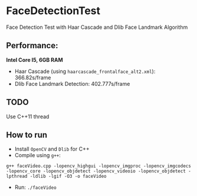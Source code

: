 # FaceDetectionTest
Face Detection Test with Haar Cascade and Dlib Face Landmark Algorithm

## Performance:
**Intel Core I5, 6GB RAM**
- Haar Cascade (using `haarcascade_frontalface_alt2.xml`): 366.82s/frame 
- Dlib Face Landmark Detection: 402.777s/frame  

## TODO
Use C++11 thread

## How to run

- Install `OpenCV` and `Dlib` for C++
- Compile using `g++`:
```
g++ faceVideo.cpp -lopencv_highgui -lopencv_imgproc -lopencv_imgcodecs -lopencv_core -lopencv_objdetect -lopencv_videoio -lopencv_objdetect -lpthread -ldlib -lgif -O3 -o faceVideo
```
- Run: `./faceVideo`
